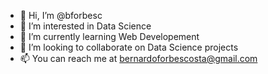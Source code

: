 - 👋 Hi, I’m @bforbesc
- 👀 I’m interested in Data Science
- 🌱 I’m currently learning Web Developement
- 💞️ I’m looking to collaborate on Data Science projects
- 📫 You can reach me at bernardoforbescosta@gmail.com

<!---
bforbesc/bforbesc is a ✨ special ✨ repository because its `README.md` (this file) appears on your GitHub profile.
You can click the Preview link to take a look at your changes.
--->
